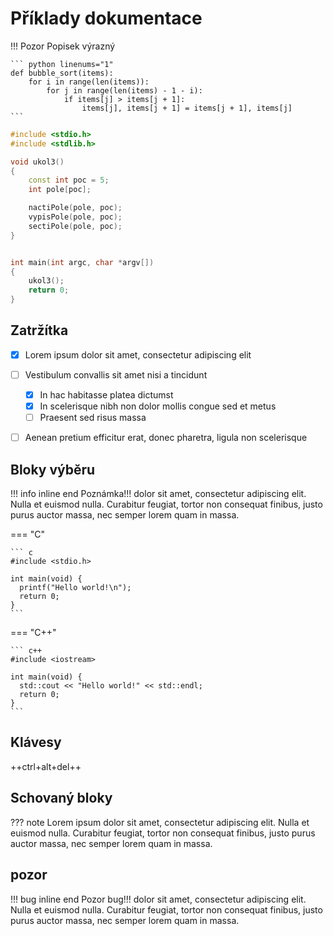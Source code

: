 # Příklady dokumentace


!!! Pozor
	Popisek výrazný

	``` python linenums="1"
	def bubble_sort(items):
		for i in range(len(items)):
			for j in range(len(items) - 1 - i):
				if items[j] > items[j + 1]:
					items[j], items[j + 1] = items[j + 1], items[j]
	```


``` cpp hl_lines="4-8 15"
#include <stdio.h>
#include <stdlib.h>

void ukol3()
{
	const int poc = 5;
	int pole[poc];

	nactiPole(pole, poc);
	vypisPole(pole, poc);
	sectiPole(pole, poc);
}


int main(int argc, char *argv[])
{
	ukol3();
	return 0;
}
```

## Zatržítka

- [x] Lorem ipsum dolor sit amet, consectetur adipiscing elit
- [ ] Vestibulum convallis sit amet nisi a tincidunt
    * [x] In hac habitasse platea dictumst
    * [x] In scelerisque nibh non dolor mollis congue sed et metus
    * [ ] Praesent sed risus massa
- [ ] Aenean pretium efficitur erat, donec pharetra, ligula non scelerisque




## Bloky výběru

!!! info inline end
    Poznámka!!! dolor sit amet, consectetur
    adipiscing elit. Nulla et euismod nulla.
    Curabitur feugiat, tortor non consequat
    finibus, justo purus auctor massa, nec
    semper lorem quam in massa.

=== "C"

    ``` c
    #include <stdio.h>

    int main(void) {
      printf("Hello world!\n");
      return 0;
    }
    ```

=== "C++"

    ``` c++
    #include <iostream>

    int main(void) {
      std::cout << "Hello world!" << std::endl;
      return 0;
    }
    ```
## Klávesy

++ctrl+alt+del++

## Schovaný bloky

??? note
    Lorem ipsum dolor sit amet, consectetur adipiscing elit. Nulla et euismod
    nulla. Curabitur feugiat, tortor non consequat finibus, justo purus auctor
    massa, nec semper lorem quam in massa.
	

## pozor

!!! bug inline end
    Pozor bug!!! dolor sit amet, consectetur
    adipiscing elit. Nulla et euismod nulla.
    Curabitur feugiat, tortor non consequat
    finibus, justo purus auctor massa, nec
    semper lorem quam in massa.
